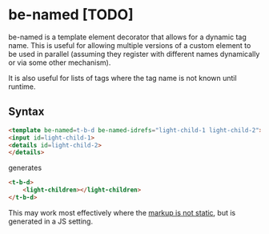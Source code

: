 # be-named [TODO]

be-named is a template element decorator that allows for a dynamic tag name.  This is useful for allowing multiple versions of a custom element to be used in parallel (assuming they register with different names dynamically or via some other mechanism).

It is also useful for lists of tags where the tag name is not known until runtime.

## Syntax

```html
<template be-named=t-b-d be-named-idrefs="light-child-1 light-child-2"></template>
<input id=light-child-1>
<details id=light-child-2>
</details>
```

generates

```html
<t-b-d>
    <light-children></light-children>
</t-b-d>
```

This may work most effectively where the [markup is not static](https://caniuse.com/mdn-api_customelementregistry_getname), but is generated in a JS setting.


